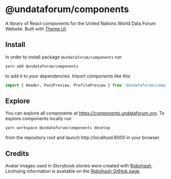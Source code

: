 # @undataforum/components

A library of React components for the United Nations World Data Forum Website.
Built with [Theme UI](https://theme-ui.com).

## Install

In order to install package `@undataforum/components` run

```bash
yarn add @undataforum/components
```

to add it to your dependencies. Import components like this

```jsx
import { Header, PostPreview, ProfilePreview } from '@undataforum/components';
```

## Explore

You can explore all components at https://components.undataforum.org. To explore
components locally run

```bash
yarn workspace @undataforum/components develop
```

from the repository root and launch http://localhost:8000 in your browser.

## Credits

Avatar images used in Storybook stories were created with
[Robohash](https://robohash.org/). Licensing information is available on the
[Robohash GitHub page](https://github.com/e1ven/Robohash).
